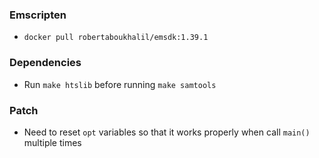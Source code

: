 ### Emscripten
- `docker pull robertaboukhalil/emsdk:1.39.1`

### Dependencies
- Run `make htslib` before running `make samtools`

### Patch
- Need to reset `opt` variables so that it works properly when call `main()` multiple times
